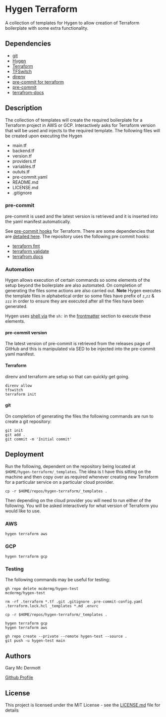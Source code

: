 # Hygen Terraform

A collection of templates for Hygen to allow creation of Terraform boilerplate with some extra functionality.

## Dependencies

- [git](https://git-scm.com/)
- [Hygen](https://www.hygen.io/)
- [Terraform](https://www.terraform.io/)
- [TFSwitch](https://tfswitch.warrensbox.com/)
- [direnv](https://direnv.net/)
- [pre-commit for terraform](https://github.com/antonbabenko/pre-commit-terraform)
- [pre-commit](https://github.com/antonbabenko/pre-commit-terraform)
- [terrafrom-docs](https://github.com/terraform-docs/terraform-docs#installation)

## Description

The collection of templates will create the required boilerplate for a Terraform project in AWS or GCP. Interactively asks for Terraform version that will be used and injects to the required template. The following files will be created upon executing the Hygen

- main.tf
- backend.tf
- version.tf
- providers.tf
- variables.tf
- oututs.tf
- pre-commit.yaml
- README.md
- LICENSE.md
- .gitignore

### pre-commit
pre-commit is used and the latest version is retrieved and it is inserted into the yaml manifest automatically.  

See [pre-commit hooks](https://github.com/antonbabenko/pre-commit-terraform) for Terraform. There are some dependencies that are [detailed here](https://github.com/antonbabenko/pre-commit-terraform#1-install-dependencies). The repository uses the following pre commit hooks:

* [terraform fmt](https://github.com/antonbabenko/pre-commit-terraform#terraform_fmt)
* [terraform validate](https://github.com/antonbabenko/pre-commit-terraform#terraform_validate)
* [terrafrom docs](https://github.com/antonbabenko/pre-commit-terraform#terraform_docs)


### Automation

Hygen allows execution of certain commands so some elements of the setup beyond the boilerplate are also automated. On completion of generating the files some actions are also carried out. **Note** Hygen executes the template files in alphabetical order so some files have prefix of `z`,`zz` & `zzz` in order to ensure they are executed after all the files have been generated.

Hygen uses [shell via](https://www.hygen.io/docs/templates/#shell) the `sh:` in the [frontmatter](https://www.hygen.io/docs/templates/#all-frontmatter-properties) section to execute these elements.


#### pre-commit version

The latest version of pre-commit is retrieved from the releases page of GitHub and this is manipulated via SED to be injected into the pre-commit yaml manifest.  

#### Terraform

direnv and terraform are setup so that can quickly get going.

```
direnv allow
tfswitch
terraform init
```

#### git

On completion of generating the files the following commands are run to create a git repository:

```
git init
git add .
git commit -m 'Initial commit'
```

## Deployment

Run the following, dependent on the repository being located at `$HOME/hygen-terraform/_templates`. The idea is t have this sitting on the machine and then copy over as required whenever creating new Terraform for a particular service on a particular cloud provider.

```
cp -r $HOME/repos/hygen-terraform/_templates .
```

Then depending on the cloud provider you will need to run either of the following. You will be asked interactively for what version of Terraform you would like to use.

### AWS
```
hygen terraform aws
```

### GCP
```
hygen terraform gcp
```

### Testing

The following commands may be useful for testing:

```
gh repo delete mcdermg/hygen-test
mcdermg/hygen-test

rm -rf .terraform *.tf .git .gitignore .pre-commit-config.yaml .terraform.lock.hcl _templates *.md .envrc

cp -r $HOME/repos/hygen-terraform/_templates .

hygen terraform gcp
hygen terraform aws

gh repo create --private --remote hygen-test --source .
git push -u hygen-test main
```

## Authors

Gary Mc Dermott

<a href="https://github.com/mcdermg" target="_blank">Github Profile</a>

## License

This project is licensed under the MIT License - see the [LICENSE.md](LICENSE.md) file for details
